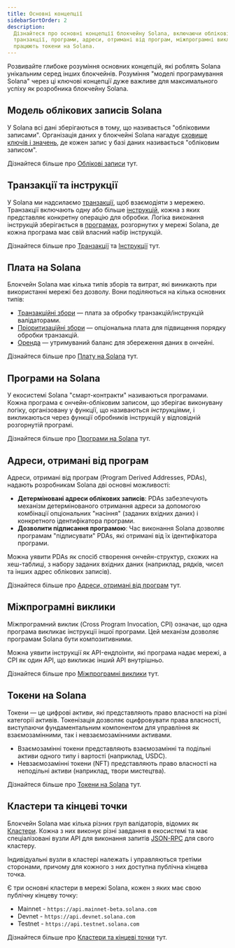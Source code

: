 ```yaml
---
title: Основні концепції
sidebarSortOrder: 2
description:
  Дізнайтеся про основні концепції блокчейну Solana, включаючи облікові записи,
  транзакції, програми, адреси, отримані від програм, міжпрограмні виклики та як
  працюють токени на Solana.
---
```


Розвивайте глибоке розуміння основних концепцій, які роблять Solana унікальним
серед інших блокчейнів. Розуміння "моделі програмування Solana" через ці ключові
концепції дуже важливе для максимального успіху як розробника блокчейну Solana.

## Модель облікових записів Solana

У Solana всі дані зберігаються в тому, що називається "обліковими записами".
Організація даних у блокчейні Solana нагадує
[сховище ключів і значень](https://uk.wikipedia.org/wiki/Key%E2%80%93value_%D0%B1%D0%B0%D0%B7%D0%B0_%D0%B4%D0%B0%D0%BD%D0%B8%D1%85),
де кожен запис у базі даних називається "обліковим записом".

Дізнайтеся більше про [Облікові записи](/docs/core/accounts.md) тут.

## Транзакції та інструкції

У Solana ми надсилаємо [транзакції](/docs/core/transactions#transaction), щоб
взаємодіяти з мережею. Транзакції включають одну або більше
[інструкцій](/docs/core/transactions#instruction), кожна з яких представляє
конкретну операцію для обробки. Логіка виконання інструкцій зберігається в
[програмах](/docs/core/programs), розгорнутих у мережі Solana, де кожна програма
має свій власний набір інструкцій.

Дізнайтеся більше про [Транзакції](/docs/core/transactions.md) та
[Інструкції](/docs/core/transactions.md#instruction) тут.

## Плата на Solana

Блокчейн Solana має кілька типів зборів та витрат, які виникають при
використанні мережі без дозволу. Вони поділяються на кілька основних типів:

- [Транзакційні збори](/docs/core/fees.md#transaction-fees) — плата за обробку
  транзакцій/інструкцій валідаторами.
- [Пріоритизаційні збори](/docs/core/fees.md#prioritization-fees) — опціональна
  плата для підвищення порядку обробки транзакцій.
- [Оренда](/docs/core/fees.md#rent) — утримуваний баланс для збереження даних в
  ончейні.

Дізнайтеся більше про [Плату на Solana](/docs/core/fees.md) тут.

## Програми на Solana

У екосистемі Solana "смарт-контракти" називаються програмами. Кожна програма є
ончейн-обліковим записом, що зберігає виконувану логіку, організовану у функції,
що називаються _інструкціями_, і викликаються через функції обробників
інструкцій у відповідній розгорнутій програмі.

Дізнайтеся більше про [Програми на Solana](/docs/core/programs.md) тут.

## Адреси, отримані від програм

Адреси, отримані від програм (Program Derived Addresses, PDAs), надають
розробникам Solana дві основні можливості:

- **Детерміновані адреси облікових записів**: PDAs забезпечують механізм
  детермінованого отримання адреси за допомогою комбінації опціональних
  "насіння" (заданих вхідних даних) і конкретного ідентифікатора програми.
- **Дозволити підписання програмою**: Час виконання Solana дозволяє програмам
  "підписувати" PDAs, які отримані від їх ідентифікатора програми.

Можна уявити PDAs як спосіб створення ончейн-структур, схожих на хеш-таблиці, з
набору заданих вхідних даних (наприклад, рядків, чисел та інших адрес облікових
записів).

Дізнайтеся більше про [Адреси, отримані від програм](/docs/core/pda.md) тут.

## Міжпрограмні виклики

Міжпрограмний виклик (Cross Program Invocation, CPI) означає, що одна програма
викликає інструкції іншої програми. Цей механізм дозволяє програмам Solana бути
композитивними.

Можна уявити інструкції як API-ендпоінти, які програма надає мережі, а CPI як
один API, що викликає інший API внутрішньо.

Дізнайтеся більше про [Міжпрограмні виклики](/docs/core/cpi.md) тут.

## Токени на Solana

Токени — це цифрові активи, які представляють право власності на різні категорії
активів. Токенізація дозволяє оцифровувати права власності, виступаючи
фундаментальним компонентом для управління як взаємозамінними, так і
невзаємозамінними активами.

- Взаємозамінні токени представляють взаємозамінні та подільні активи одного
  типу і вартості (наприклад, USDC).
- Невзаємозамінні токени (NFT) представляють право власності на неподільні
  активи (наприклад, твори мистецтва).

Дізнайтеся більше про [Токени на Solana](/docs/core/tokens.md) тут.

## Кластери та кінцеві точки

Блокчейн Solana має кілька різних груп валідаторів, відомих як
[Кластери](/docs/core/clusters.md). Кожна з них виконує різні завдання в
екосистемі та має спеціалізовані вузли API для виконання запитів
[JSON-RPC](/docs/rpc/index.mdx) для свого кластеру.

Індивідуальні вузли в кластері належать і управляються третіми сторонами,
причому для кожного з них доступна публічна кінцева точка.

Є три основні кластери в мережі Solana, кожен з яких має свою публічну кінцеву
точку:

- Mainnet - `https://api.mainnet-beta.solana.com`
- Devnet - `https://api.devnet.solana.com`
- Testnet - `https://api.testnet.solana.com`

Дізнайтеся більше про [Кластери та кінцеві точки](/docs/core/clusters.md) тут.
